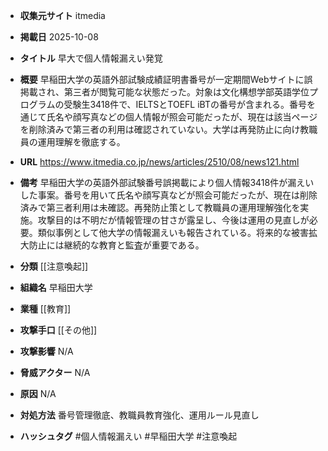 - **収集元サイト**
itmedia

- **掲載日**
2025-10-08

- **タイトル**
早大で個人情報漏えい発覚

- **概要**
早稲田大学の英語外部試験成績証明書番号が一定期間Webサイトに誤掲載され、第三者が閲覧可能な状態だった。対象は文化構想学部英語学位プログラムの受験生3418件で、IELTSとTOEFL iBTの番号が含まれる。番号を通じて氏名や顔写真などの個人情報が照会可能だったが、現在は該当ページを削除済みで第三者の利用は確認されていない。大学は再発防止に向け教職員の運用理解を徹底する。

- **URL**
https://www.itmedia.co.jp/news/articles/2510/08/news121.html

- **備考**
早稲田大学の英語外部試験番号誤掲載により個人情報3418件が漏えいした事案。番号を用いて氏名や顔写真などが照会可能だったが、現在は削除済みで第三者利用は未確認。再発防止策として教職員の運用理解強化を実施。攻撃目的は不明だが情報管理の甘さが露呈し、今後は運用の見直しが必要。類似事例として他大学の情報漏えいも報告されている。将来的な被害拡大防止には継続的な教育と監査が重要である。

- **分類**
[[注意喚起]]

- **組織名**
早稲田大学

- **業種**
[[教育]]

- **攻撃手口**
[[その他]]

- **攻撃影響**
N/A

- **脅威アクター**
N/A

- **原因**
N/A

- **対処方法**
番号管理徹底、教職員教育強化、運用ルール見直し

- **ハッシュタグ**
#個人情報漏えい #早稲田大学 #注意喚起
